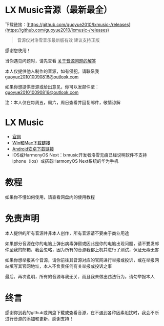 # LX Music音源（最新最全）
下载链接：[https://github.com/guoyue2010/lxmusic-/releases](https://github.com/guoyue2010/lxmusic-/releases)
> 音源仅对洛雪音乐最新版有效
> 建议支持正版

感谢您使用！

当你遇见问题时，请先查看
[关于音源问题的解答](https://github.com/guoyue2010/lxmusic-/releases/tag/%E5%AF%B9%E4%BA%8E%E9%9F%B3%E6%BA%90%E9%97%AE%E9%A2%98%E7%9A%84%E8%A7%A3%E7%AD%94)

本人仅提供他人制作的音源，如有侵犯，请联系我 [guoyue201010090816@outlook.com](mailto:guoyue201010090816@outlook.com)

如果你想提供音源或给出意见，你可以发邮件至：
[guoyue201010090816@outlook.com](mailto:guoyue201010090816@outlook.com)

注：本人仅在每周五，周六，周日查看并回复邮件，敬情谅解

# LX Music
- [官网](https://lxmusic.toside.cn/)
- [Win和Mac下载链接](https://github.com/lyswhut/lx-music-desktop?tab=readme-ov-file#readme)
- [Android安卓下载链接](https://github.com/lyswhut/lx-music-mobile)
- IOS或HarmonyOS Next：lxmusic开发者洛雪无痕已经说明软件不支持iphone（ios）或搭载HarmonyOS Next系统的华为手机

# 教程
如果你不懂如何使用，请查看网盘内的使用教程

# 免责声明
本人提供的所有音源并非本人创作，所有音源请不要由于商业用途

如果部分音源在你的电脑上弹出病毒弹窗或因此是你的电脑出现问题，请不要发邮件至我的邮箱，我会忽略，因为所有的音源我都上机并进行了测试，保证无毒无害

如果你想举报某个音源，请你前往其音源对应的官网进行举报或投诉，或在举报网站填写其官网地址，本人不负责任何有关举报或投诉之事

最后，再次说明，所有的音源与我无关，而且我未做出违法行为，请勿举报本人

# 终言
感谢你到我的github或网盘下载或查看音源，在不遇到各种因素阻扰时，我会不断进行音源的添加和更新，感谢支持！
